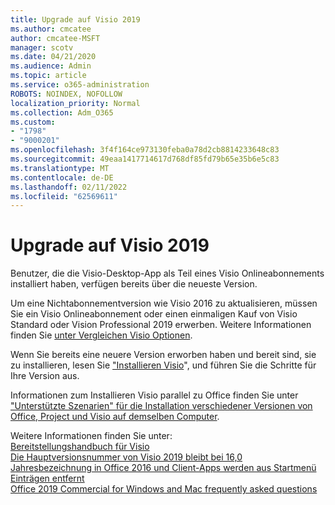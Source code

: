 ```yaml
---
title: Upgrade auf Visio 2019
ms.author: cmcatee
author: cmcatee-MSFT
manager: scotv
ms.date: 04/21/2020
ms.audience: Admin
ms.topic: article
ms.service: o365-administration
ROBOTS: NOINDEX, NOFOLLOW
localization_priority: Normal
ms.collection: Adm_O365
ms.custom:
- "1798"
- "9000201"
ms.openlocfilehash: 3f4f164ce973130feba0a78d2cb8814233648c83
ms.sourcegitcommit: 49eaa1417714617d768df85fd79b65e35b6e5c83
ms.translationtype: MT
ms.contentlocale: de-DE
ms.lasthandoff: 02/11/2022
ms.locfileid: "62569611"
---
```

# <a name="upgrade-to-visio-2019"></a>Upgrade auf Visio 2019

Benutzer, die die Visio-Desktop-App als Teil eines Visio Onlineabonnements installiert haben, verfügen bereits über die neueste Version. 

Um eine Nichtabonnementversion wie Visio 2016 zu aktualisieren, müssen Sie ein Visio Onlineabonnement oder einen einmaligen Kauf von Visio Standard oder Vision Professional 2019 erwerben. Weitere Informationen finden Sie [unter Vergleichen Visio Optionen](https://products.office.com/visio/microsoft-visio-plans-and-pricing-compare-visio-options).

Wenn Sie bereits eine neuere Version erworben haben und bereit sind, sie zu installieren, lesen Sie ["Installieren Visio](https://support.office.com/article/f98f21e3-aa02-4827-9167-ddab5b025710?wt.mc_id=OfficeAdm_ClientDIA_Alchemy1798)", und führen Sie die Schritte für Ihre Version aus. 

Informationen zum Installieren Visio parallel zu Office finden Sie unter ["Unterstützte Szenarien" für die Installation verschiedener Versionen von Office, Project und Visio auf demselben Computer](https://docs.microsoft.com/deployoffice/install-different-office-visio-and-project-versions-on-the-same-computer).

Weitere Informationen finden Sie unter:<br>
[Bereitstellungshandbuch für Visio](https://docs.microsoft.com/deployoffice/deployment-guide-for-visio)<br>
[Die Hauptversionsnummer von Visio 2019 bleibt bei 16,0](https://docs.microsoft.com/deployoffice/office2019/overview#whats-stayed-the-same-in-office-2019)<br>
[Jahresbezeichnung in Office 2016 und Client-Apps werden aus Startmenü Einträgen entfernt](https://support.office.com/article/8fe5e052-76d2-49de-af30-2e84ed3da907?wt.mc_id=OfficeAdm_ClientDIA_Alchemy1798)<br>
[Office 2019 Commercial for Windows and Mac frequently asked questions](https://support.microsoft.com/help/4133312) 
